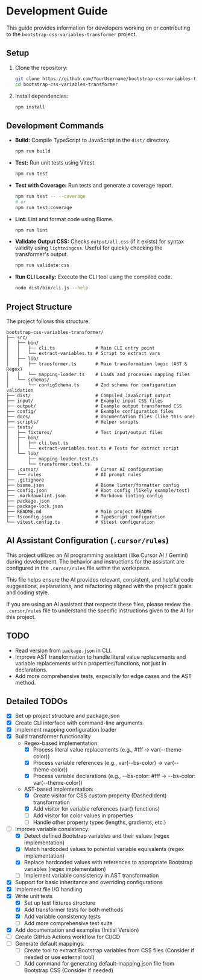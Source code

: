 # Development Guide

This guide provides information for developers working on or contributing to the `bootstrap-css-variables-transformer` project.

## Setup

1. Clone the repository:

   ```bash
   git clone https://github.com/YourUsername/bootstrap-css-variables-transformer.git
   cd bootstrap-css-variables-transformer
   ```

2. Install dependencies:

   ```bash
   npm install
   ```

## Development Commands

- **Build:** Compile TypeScript to JavaScript in the `dist/` directory.

  ```bash
  npm run build
  ```

- **Test:** Run unit tests using Vitest.

  ```bash
  npm run test
  ```

- **Test with Coverage:** Run tests and generate a coverage report.

  ```bash
  npm run test -- --coverage
  # or
  npm run test:coverage
  ```

- **Lint:** Lint and format code using Biome.

  ```bash
  npm run lint
  ```

- **Validate Output CSS:** Checks `output/all.css` (if it exists) for syntax validity using `lightningcss`. Useful for quickly checking the transformer's output.

  ```bash
  npm run validate:css
  ```

- **Run CLI Locally:** Execute the CLI tool using the compiled code.

  ```bash
  node dist/bin/cli.js --help
  ```

## Project Structure

The project follows this structure:

```shell
bootstrap-css-variables-transformer/
├── src/
│   ├── bin/
│   │   ├── cli.ts               # Main CLI entry point
│   │   └── extract-variables.ts # Script to extract vars
│   ├── lib/
│   │   ├── transformer.ts       # Main transformation logic (AST & Regex)
│   │   └── mapping-loader.ts    # Loads and processes mapping files
│   └── schemas/
│       └── configSchema.ts      # Zod schema for configuration validation
├── dist/                        # Compiled JavaScript output
├── input/                       # Example input CSS files
├── output/                      # Example output transformed CSS
├── config/                      # Example configuration files
├── docs/                        # Documentation files (like this one)
├── scripts/                     # Helper scripts
├── tests/
│   ├── fixtures/                # Test input/output files
│   ├── bin/
│   │   ├── cli.test.ts
│   │   └── extract-variables.test.ts # Tests for extract script
│   └── lib/
│       ├── mapping-loader.test.ts
│       └── transformer.test.ts
├── .cursor/                     # Cursor AI configuration
│   └── rules                    # AI prompt rules
├── .gitignore
├── biome.json                   # Biome linter/formatter config
├── config.json                  # Root config (likely example/test)
├── .markdownlint.json           # Markdown linting config
├── package.json
├── package-lock.json
├── README.md                    # Main project README
├── tsconfig.json                # TypeScript configuration
└── vitest.config.ts             # Vitest configuration
```

## AI Assistant Configuration (`.cursor/rules`)

This project utilizes an AI programming assistant (like Cursor AI / Gemini) during development. The behavior and instructions for the assistant are configured in the `.cursor/rules` file within the workspace.

This file helps ensure the AI provides relevant, consistent, and helpful code suggestions, explanations, and refactoring aligned with the project's goals and coding style.

If you are using an AI assistant that respects these files, please review the `.cursor/rules` file to understand the specific instructions given to the AI for this project.

## TODO

- Read version from `package.json` in CLI.
- Improve AST transformation to handle literal value replacements and variable replacements within properties/functions, not just in declarations.
- Add more comprehensive tests, especially for edge cases and the AST method.

## Detailed TODOs

- [x] Set up project structure and package.json
- [x] Create CLI interface with command-line arguments
- [x] Implement mapping configuration loader
- [x] Build transformer functionality
  - Regex-based implementation:
    - [x] Process literal value replacements (e.g., #fff -> var(--theme-color))
    - [x] Process variable references (e.g., var(--bs-color) -> var(--theme-color))
    - [x] Process variable declarations (e.g., --bs-color: #fff -> --bs-color: var(--theme-color))
  - AST-based implementation:
    - [x] Create visitor for CSS custom property (DashedIdent) transformation
    - [x] Add visitor for variable references (var() functions)
    - [ ] Add visitor for color values in properties
    - [ ] Handle other property types (lengths, gradients, etc.)
- [ ] Improve variable consistency:
  - [x] Detect defined Bootstrap variables and their values (regex implementation)
  - [x] Match hardcoded values to potential variable equivalents (regex implementation)
  - [x] Replace hardcoded values with references to appropriate Bootstrap variables (regex implementation)
  - [ ] Implement variable consistency in AST transformation
- [x] Support for basic inheritance and overriding configurations
- [x] Implement file I/O handling
- [x] Write unit tests
  - [x] Set up test fixtures structure
  - [x] Add transformer tests for both methods
  - [x] Add variable consistency tests
  - [ ] Add more comprehensive test suite
- [x] Add documentation and examples (Initial Version)
- [ ] Create GitHub Actions workflow for CI/CD
- [ ] Generate default mappings:
  - [ ] Create tool to extract Bootstrap variables from CSS files (Consider if needed or use external tool)
  - [ ] Add command for generating default-mapping.json file from Bootstrap CSS (Consider if needed)
